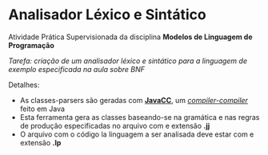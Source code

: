 # Analisador Léxico e Sintático
Atividade Prática Supervisionada da disciplina **Modelos de Linguagem de Programação**

_Tarefa: criação de um analisador léxico e sintático para a linguagem de exemplo especificada na aula sobre BNF_

Detalhes:
<ul>
    <li>As classes-parsers são geradas com <a href="https://javacc.org/"><strong>JavaCC</strong></a>, um <a href="https://en.wikipedia.org/wiki/Compiler-compiler"><em>compiler-compiler</em></a> feito em Java</li>
    <li>Esta ferramenta gera as classes baseando-se na gramática e nas regras de produção especificadas no arquivo com e extensão <strong>.jj</strong></li>
    <li>O arquivo com o código la linguagem a ser analisada deve estar com e extensão <strong>.lp</strong></li>
</ul>
